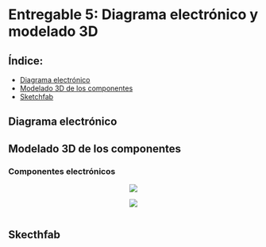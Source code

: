 # Entregable 5: Diagrama electrónico y modelado 3D

## Índice:
- [Diagrama electrónico](https://github.com/micaelaacc/Proyecto_FunBio/blob/main/Entregables/E5.md#diagrama-electr%C3%B3nico)
- [Modelado 3D de los componentes](https://github.com/micaelaacc/Proyecto_FunBio/blob/main/Entregables/E5.md#modelado-3d-de-los-componentes)
- [Sketchfab](https://github.com/micaelaacc/Proyecto_FunBio/blob/main/Entregables/E5.md#skecthfab)

## Diagrama electrónico

## Modelado 3D de los componentes
### Componentes electrónicos
<p align="center">
  <img src="https://github.com/micaelaacc/Proyecto_FunBio/blob/f773bbe7fdfdd7e6e6519ead27905e92056a370b/Im%C3%A1genes/Componentes1.png">
</p>

<p align="center">
  <img src="https://github.com/micaelaacc/Proyecto_FunBio/blob/aa03a48b78b8eb21b1b1b469e70e56fa9ab746e0/Im%C3%A1genes/Componentes2.png">
</p>

<p align="center">
  <img src="">
</p>

### 
## Skecthfab

